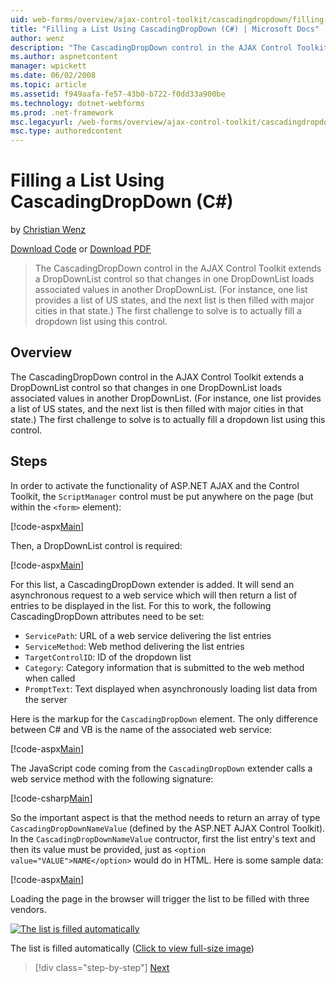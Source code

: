 ```yaml
---
uid: web-forms/overview/ajax-control-toolkit/cascadingdropdown/filling-a-list-using-cascadingdropdown-cs
title: "Filling a List Using CascadingDropDown (C#) | Microsoft Docs"
author: wenz
description: "The CascadingDropDown control in the AJAX Control Toolkit extends a DropDownList control so that changes in one DropDownList loads associated values in anoth..."
ms.author: aspnetcontent
manager: wpickett
ms.date: 06/02/2008
ms.topic: article
ms.assetid: f949aafa-fe57-43b0-b722-f0dd33a900be
ms.technology: dotnet-webforms
ms.prod: .net-framework
msc.legacyurl: /web-forms/overview/ajax-control-toolkit/cascadingdropdown/filling-a-list-using-cascadingdropdown-cs
msc.type: authoredcontent
---
```

Filling a List Using CascadingDropDown (C#)
====================
by [Christian Wenz](https://github.com/wenz)

[Download Code](http://download.microsoft.com/download/9/0/7/907760b1-2c60-4f81-aeb6-ca416a573b0d/cascadingdropdown0.cs.zip) or [Download PDF](http://download.microsoft.com/download/2/d/c/2dc10e34-6983-41d4-9c08-f78f5387d32b/cascadingdropdown0CS.pdf)

> The CascadingDropDown control in the AJAX Control Toolkit extends a DropDownList control so that changes in one DropDownList loads associated values in another DropDownList. (For instance, one list provides a list of US states, and the next list is then filled with major cities in that state.) The first challenge to solve is to actually fill a dropdown list using this control.


## Overview

The CascadingDropDown control in the AJAX Control Toolkit extends a DropDownList control so that changes in one DropDownList loads associated values in another DropDownList. (For instance, one list provides a list of US states, and the next list is then filled with major cities in that state.) The first challenge to solve is to actually fill a dropdown list using this control.

## Steps

In order to activate the functionality of ASP.NET AJAX and the Control Toolkit, the `ScriptManager` control must be put anywhere on the page (but within the `<form>` element):

[!code-aspx[Main](filling-a-list-using-cascadingdropdown-cs/samples/sample1.aspx)]

Then, a DropDownList control is required:

[!code-aspx[Main](filling-a-list-using-cascadingdropdown-cs/samples/sample2.aspx)]

For this list, a CascadingDropDown extender is added. It will send an asynchronous request to a web service which will then return a list of entries to be displayed in the list. For this to work, the following CascadingDropDown attributes need to be set:

- `ServicePath`: URL of a web service delivering the list entries
- `ServiceMethod`: Web method delivering the list entries
- `TargetControlID`: ID of the dropdown list
- `Category`: Category information that is submitted to the web method when called
- `PromptText`: Text displayed when asynchronously loading list data from the server

Here is the markup for the `CascadingDropDown` element. The only difference between C# and VB is the name of the associated web service:

[!code-aspx[Main](filling-a-list-using-cascadingdropdown-cs/samples/sample3.aspx)]

The JavaScript code coming from the `CascadingDropDown` extender calls a web service method with the following signature:

[!code-csharp[Main](filling-a-list-using-cascadingdropdown-cs/samples/sample4.cs)]

So the important aspect is that the method needs to return an array of type `CascadingDropDownNameValue` (defined by the ASP.NET AJAX Control Toolkit). In the `CascadingDropDownNameValue` contructor, first the list entry's text and then its value must be provided, just as `<option value="VALUE">NAME</option>` would do in HTML. Here is some sample data:

[!code-aspx[Main](filling-a-list-using-cascadingdropdown-cs/samples/sample5.aspx)]

Loading the page in the browser will trigger the list to be filled with three vendors.


[![The list is filled automatically](filling-a-list-using-cascadingdropdown-cs/_static/image2.png)](filling-a-list-using-cascadingdropdown-cs/_static/image1.png)

The list is filled automatically ([Click to view full-size image](filling-a-list-using-cascadingdropdown-cs/_static/image3.png))

>[!div class="step-by-step"]
[Next](using-cascadingdropdown-with-a-database-cs.md)
